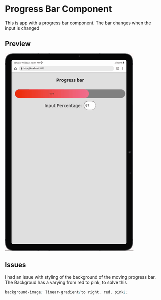 # Progress Bar Component

This is app with a progress bar component.
The bar changes when the input is changed

## Preview
![Preview of App](https://github.com/MuriithiMark/react-lessons/blob/progress-bar-component/preview.gif)

## Issues

I had an issue with styling of the background of the moving progress bar.
The Backgroud has a varying from red to pink, to solve this
```css
background-image: linear-gradient(to right, red, pink);
```
